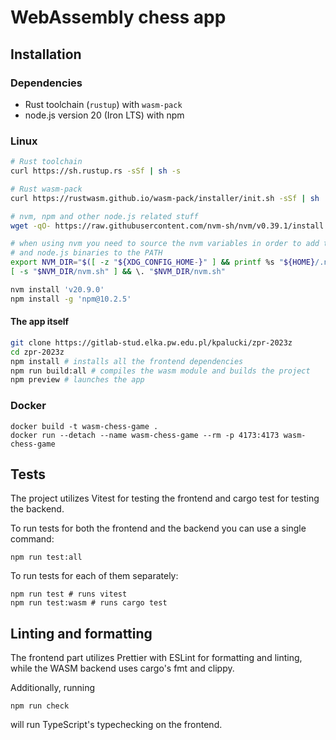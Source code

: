 # WebAssembly chess app

## Installation

### Dependencies

- Rust toolchain (`rustup`) with `wasm-pack`
- node.js version 20 (Iron LTS) with npm

### Linux

```sh
# Rust toolchain
curl https://sh.rustup.rs -sSf | sh -s

# Rust wasm-pack
curl https://rustwasm.github.io/wasm-pack/installer/init.sh -sSf | sh

# nvm, npm and other node.js related stuff
wget -qO- https://raw.githubusercontent.com/nvm-sh/nvm/v0.39.1/install.sh | bash

# when using nvm you need to source the nvm variables in order to add the npm
# and node.js binaries to the PATH
export NVM_DIR="$([ -z "${XDG_CONFIG_HOME-}" ] && printf %s "${HOME}/.nvm" || printf %s "${XDG_CONFIG_HOME}/nvm")"
[ -s "$NVM_DIR/nvm.sh" ] && \. "$NVM_DIR/nvm.sh"

nvm install 'v20.9.0'
npm install -g 'npm@10.2.5'
```

#### The app itself

```sh
git clone https://gitlab-stud.elka.pw.edu.pl/kpalucki/zpr-2023z
cd zpr-2023z
npm install # installs all the frontend dependencies
npm run build:all # compiles the wasm module and builds the project
npm preview # launches the app
```

### Docker

```shell
docker build -t wasm-chess-game .
docker run --detach --name wasm-chess-game --rm -p 4173:4173 wasm-chess-game
```

## Tests

The project utilizes Vitest for testing the frontend and cargo test for testing
the backend.

To run tests for both the frontend and the backend you can use a single
command:

```shell
npm run test:all
```

To run tests for each of them separately:

```shell
npm run test # runs vitest
npm run test:wasm # runs cargo test
```

## Linting and formatting

The frontend part utilizes Prettier with ESLint for formatting and linting,
while the WASM backend uses cargo's fmt and clippy.

Additionally, running

```shell
npm run check
```

will run TypeScript's typechecking on the frontend.
